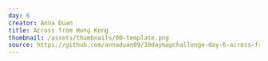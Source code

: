 ```yaml
---
day: 6
creator: Anna Duan
title: Across from Hong Kong
thumbnail: /assets/thumbnails/00-template.png
source: https://github.com/annaduan09/30daymapchallenge-day-6-across-from-hong-kong
---
```

